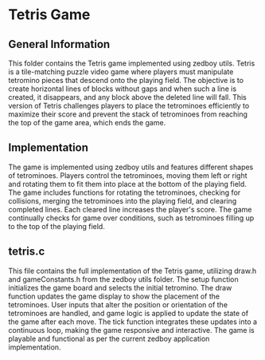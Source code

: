 # Tetris Game

## General Information

This folder contains the Tetris game implemented using zedboy utils. Tetris is a tile-matching puzzle video game where players must manipulate tetromino pieces that descend onto the playing field. The objective is to create horizontal lines of blocks without gaps and when such a line is created, it disappears, and any block above the deleted line will fall. This version of Tetris challenges players to place the tetrominoes efficiently to maximize their score and prevent the stack of tetrominoes from reaching the top of the game area, which ends the game.

## Implementation

The game is implemented using zedboy utils and features different shapes of tetrominoes. Players control the tetrominoes, moving them left or right and rotating them to fit them into place at the bottom of the playing field. The game includes functions for rotating the tetrominoes, checking for collisions, merging the tetrominoes into the playing field, and clearing completed lines. Each cleared line increases the player's score. The game continually checks for game over conditions, such as tetrominoes filling up to the top of the playing field.

## tetris.c

This file contains the full implementation of the Tetris game, utilizing draw.h and gameConstants.h from the zedboy utils folder. The setup function initializes the game board and selects the initial tetromino. The draw function updates the game display to show the placement of the tetrominoes. User inputs that alter the position or orientation of the tetrominoes are handled, and game logic is applied to update the state of the game after each move. The tick function integrates these updates into a continuous loop, making the game responsive and interactive. The game is playable and functional as per the current zedboy application implementation.
